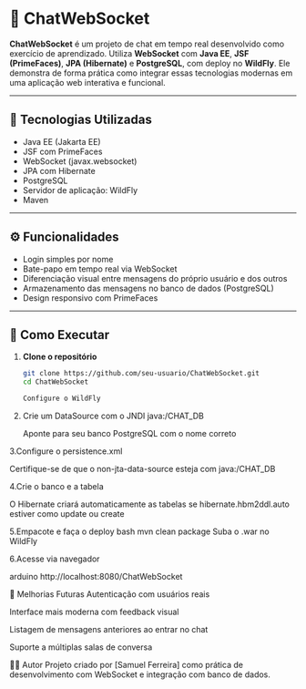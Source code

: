 # 💬 ChatWebSocket

**ChatWebSocket** é um projeto de chat em tempo real desenvolvido como exercício de aprendizado. Utiliza **WebSocket** com **Java EE**, **JSF (PrimeFaces)**, **JPA (Hibernate)** e **PostgreSQL**, com deploy no **WildFly**. Ele demonstra de forma prática como integrar essas tecnologias modernas em uma aplicação web interativa e funcional.

---

## 🚀 Tecnologias Utilizadas

- Java EE (Jakarta EE)
- JSF com PrimeFaces
- WebSocket (javax.websocket)
- JPA com Hibernate
- PostgreSQL
- Servidor de aplicação: WildFly
- Maven

---

## ⚙️ Funcionalidades

- Login simples por nome
- Bate-papo em tempo real via WebSocket
- Diferenciação visual entre mensagens do próprio usuário e dos outros
- Armazenamento das mensagens no banco de dados (PostgreSQL)
- Design responsivo com PrimeFaces

---

## 🔧 Como Executar

1. **Clone o repositório**  
   ```bash
   git clone https://github.com/seu-usuario/ChatWebSocket.git
   cd ChatWebSocket

   Configure o WildFly

2. Crie um DataSource com o JNDI java:/CHAT_DB

   Aponte para seu banco PostgreSQL com o nome correto

3.Configure o persistence.xml

   Certifique-se de que o non-jta-data-source esteja com java:/CHAT_DB

4.Crie o banco e a tabela

   O Hibernate criará automaticamente as tabelas se hibernate.hbm2ddl.auto estiver como update ou create

5.Empacote e faça o deploy
   bash
      mvn clean package
   Suba o .war no WildFly

6.Acesse via navegador

arduino
http://localhost:8080/ChatWebSocket

📌 Melhorias Futuras
Autenticação com usuários reais

Interface mais moderna com feedback visual

Listagem de mensagens anteriores ao entrar no chat

Suporte a múltiplas salas de conversa

🧑‍💻 Autor
Projeto criado por [Samuel Ferreira] como prática de desenvolvimento com WebSocket e integração com banco de dados.

